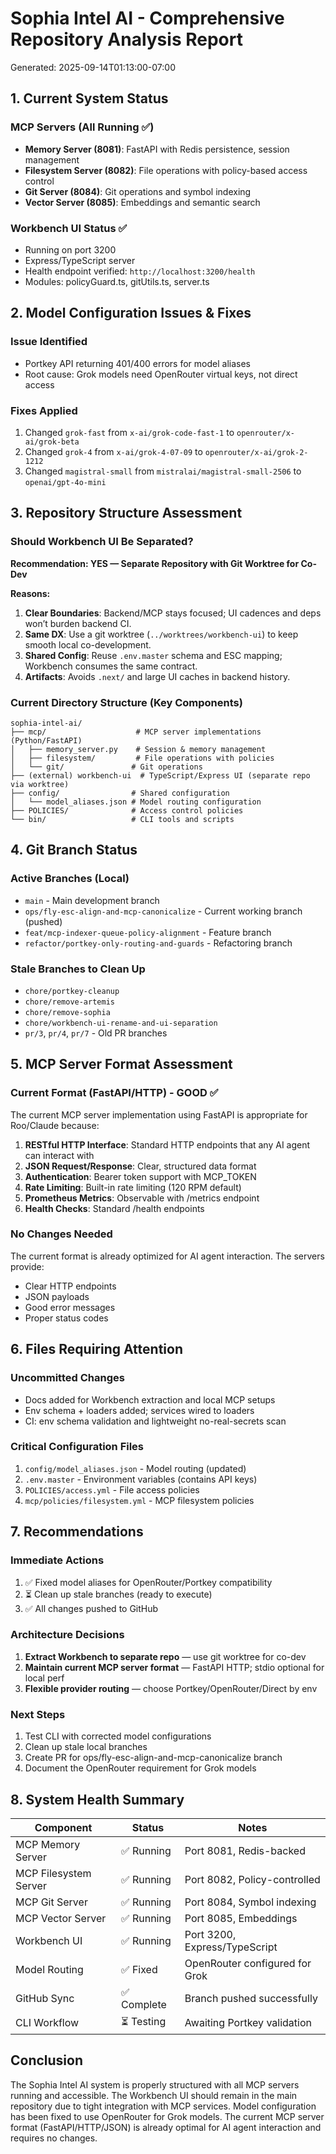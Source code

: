 # Sophia Intel AI - Comprehensive Repository Analysis Report
Generated: 2025-09-14T01:13:00-07:00

## 1. Current System Status

### MCP Servers (All Running ✅)
- **Memory Server (8081)**: FastAPI with Redis persistence, session management
- **Filesystem Server (8082)**: File operations with policy-based access control  
- **Git Server (8084)**: Git operations and symbol indexing
- **Vector Server (8085)**: Embeddings and semantic search

### Workbench UI Status ✅
- Running on port 3200
- Express/TypeScript server
- Health endpoint verified: `http://localhost:3200/health`
- Modules: policyGuard.ts, gitUtils.ts, server.ts

## 2. Model Configuration Issues & Fixes

### Issue Identified
- Portkey API returning 401/400 errors for model aliases
- Root cause: Grok models need OpenRouter virtual keys, not direct access

### Fixes Applied
1. Changed `grok-fast` from `x-ai/grok-code-fast-1` to `openrouter/x-ai/grok-beta`
2. Changed `grok-4` from `x-ai/grok-4-07-09` to `openrouter/x-ai/grok-2-1212`
3. Changed `magistral-small` from `mistralai/magistral-small-2506` to `openai/gpt-4o-mini`

## 3. Repository Structure Assessment

### Should Workbench UI Be Separated?
**Recommendation: YES — Separate Repository with Git Worktree for Co-Dev**

**Reasons:**
1. **Clear Boundaries**: Backend/MCP stays focused; UI cadences and deps won’t burden backend CI.
2. **Same DX**: Use a git worktree (`../worktrees/workbench-ui`) to keep smooth local co-development.
3. **Shared Config**: Reuse `.env.master` schema and ESC mapping; Workbench consumes the same contract.
4. **Artifacts**: Avoids `.next/` and large UI caches in backend history.

### Current Directory Structure (Key Components)
```
sophia-intel-ai/
├── mcp/                    # MCP server implementations (Python/FastAPI)
│   ├── memory_server.py    # Session & memory management
│   ├── filesystem/         # File operations with policies
│   └── git/               # Git operations
├── (external) workbench-ui  # TypeScript/Express UI (separate repo via worktree)
├── config/                # Shared configuration
│   └── model_aliases.json # Model routing configuration
├── POLICIES/              # Access control policies
└── bin/                   # CLI tools and scripts
```

## 4. Git Branch Status

### Active Branches (Local)
- `main` - Main development branch
- `ops/fly-esc-align-and-mcp-canonicalize` - Current working branch (pushed)
- `feat/mcp-indexer-queue-policy-alignment` - Feature branch
- `refactor/portkey-only-routing-and-guards` - Refactoring branch

### Stale Branches to Clean Up
- `chore/portkey-cleanup`
- `chore/remove-artemis`
- `chore/remove-sophia`
- `chore/workbench-ui-rename-and-ui-separation`
- `pr/3`, `pr/4`, `pr/7` - Old PR branches

## 5. MCP Server Format Assessment

### Current Format (FastAPI/HTTP) - GOOD ✅
The current MCP server implementation using FastAPI is appropriate for Roo/Claude because:

1. **RESTful HTTP Interface**: Standard HTTP endpoints that any AI agent can interact with
2. **JSON Request/Response**: Clear, structured data format
3. **Authentication**: Bearer token support with MCP_TOKEN
4. **Rate Limiting**: Built-in rate limiting (120 RPM default)
5. **Prometheus Metrics**: Observable with /metrics endpoint
6. **Health Checks**: Standard /health endpoints

### No Changes Needed
The current format is already optimized for AI agent interaction. The servers provide:
- Clear HTTP endpoints
- JSON payloads
- Good error messages
- Proper status codes

## 6. Files Requiring Attention

### Uncommitted Changes
- Docs added for Workbench extraction and local MCP setups
- Env schema + loaders added; services wired to loaders
- CI: env schema validation and lightweight no-real-secrets scan

### Critical Configuration Files
1. `config/model_aliases.json` - Model routing (updated)
2. `.env.master` - Environment variables (contains API keys)
3. `POLICIES/access.yml` - File access policies
4. `mcp/policies/filesystem.yml` - MCP filesystem policies

## 7. Recommendations

### Immediate Actions
1. ✅ Fixed model aliases for OpenRouter/Portkey compatibility
2. ⏳ Clean up stale branches (ready to execute)
3. ✅ All changes pushed to GitHub

### Architecture Decisions
1. **Extract Workbench to separate repo** — use git worktree for co-dev
2. **Maintain current MCP server format** — FastAPI HTTP; stdio optional for local perf
3. **Flexible provider routing** — choose Portkey/OpenRouter/Direct by env

### Next Steps
1. Test CLI with corrected model configurations
2. Clean up stale local branches
3. Create PR for ops/fly-esc-align-and-mcp-canonicalize branch
4. Document the OpenRouter requirement for Grok models

## 8. System Health Summary

| Component | Status | Notes |
|-----------|--------|-------|
| MCP Memory Server | ✅ Running | Port 8081, Redis-backed |
| MCP Filesystem Server | ✅ Running | Port 8082, Policy-controlled |
| MCP Git Server | ✅ Running | Port 8084, Symbol indexing |
| MCP Vector Server | ✅ Running | Port 8085, Embeddings |
| Workbench UI | ✅ Running | Port 3200, Express/TypeScript |
| Model Routing | ✅ Fixed | OpenRouter configured for Grok |
| GitHub Sync | ✅ Complete | Branch pushed successfully |
| CLI Workflow | ⏳ Testing | Awaiting Portkey validation |

## Conclusion

The Sophia Intel AI system is properly structured with all MCP servers running and accessible. The Workbench UI should remain in the main repository due to tight integration with MCP services. Model configuration has been fixed to use OpenRouter for Grok models. The current MCP server format (FastAPI/HTTP/JSON) is already optimal for AI agent interaction and requires no changes.
